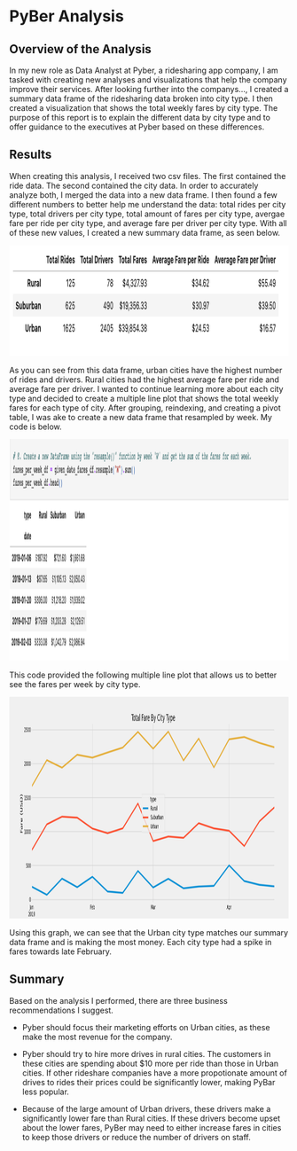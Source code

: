 # PyBer Analysis
## Overview of the Analysis 
In my new role as Data Analyst at Pyber, a ridesharing app company, I am tasked with creating new analyses and visualizations that help the company improve their services. After looking further into the companys..., I created a summary data frame of the ridesharing data broken into city type. I then created a visualization that shows the total weekly fares by city type. The purpose of this report is to explain the different data by city type and to offer guidance to the executives at Pyber based on these differences.

## Results
When creating this analysis, I received two csv files. The first contained the ride data. The second contained the city data. In order to accurately analyze both, I merged the data into a new data frame. I then found a few different numbers to better help me understand the data: total rides per city type, total drivers per city type, total amount of fares per city type, avergae fare per ride per city type, and average fare per driver per city type. With all of these new values, I created a new summary data frame, as seen below. 
<p align="center">
  <img width="800" height="200" src="https://github.com/jcarter211/PyBer_Analysis/blob/main/analysis/summary_df.png">
</p>
As you can see from this data frame, urban cities have the highest number of rides and drivers. Rural cities had the highest average fare per ride and average fare per driver. 
I wanted to continue learning more about each city type and decided to create a multiple line plot that shows the total weekly fares for each type of city. After grouping, reindexing, and creating a pivot table, I was ake to create a new data frame that resampled by week. My code is below. 
<p align="center">
  <img width="1000" height="400" src="https://github.com/jcarter211/PyBer_Analysis/blob/main/analysis/sum_weekly_fares.png">
</p>
This code provided the following multiple line plot that allows us to better see the fares per week by city type. 
<p align="center">
  <img width="1000" height="400" src="https://github.com/jcarter211/PyBer_Analysis/blob/main/analysis/Fig8.png">
</p>
Using this graph, we can see that the Urban city type matches our summary data frame and is making the most money. Each city type had a spike in fares towards late February.

## Summary 
Based on the analysis I performed, there are three business recommendations I suggest. 

  * Pyber should focus their marketing efforts on Urban cities, as these make the most revenue for the company. 
  
  * Pyber should try to hire more drives in rural cities. The customers in these cities are spending about $10 more per ride than those in Urban cities.
   If other rideshare companies have a more propotionate amount of drives to rides their prices could be significantly lower, making PyBar less popular.
   
  * Because of the large amount of Urban drivers, these drivers make a significantly lower fare than Rural cities. If these drivers become upset about
   the lower fares, PyBer may need to either increase fares in cities to keep those drivers or reduce the number of drivers on staff. 
